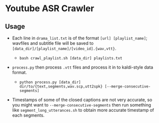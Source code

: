 # Youtube ASR Crawler

## Usage

- Each line in `drama_list.txt` is of the format `[url] [playlist_name]`; wavfiles and subtitle file will be saved to `[data_dir]/[playlist_name]/[video_id].{wav,vtt}`.
  - `bash crawl_playlist.sh [data_dir] playlists.txt`

- `process.py` then process `.vtt` files and process it in to kaldi-style data format.
  - `python process.py [data_dir] dir/to/{text,segments,wav.scp,utt2spk} [--merge-consecutive-segments]`
- Timestamps of some of the closed captions are not very accurate, so you might want to `--merge-consecutive-segments` then run something like `segment_long_utterances.sh` to obtain more accurate timestamp of each segments.
